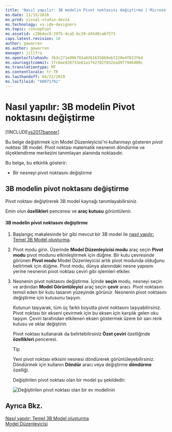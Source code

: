 ```yaml
---
title: 'Nasıl yapılır: 3B modelin Pivot noktasını değiştirme | Microsoft Docs'
ms.date: 11/15/2016
ms.prod: visual-studio-dev14
ms.technology: vs-ide-designers
ms.topic: conceptual
ms.assetid: c20b4ec8-29f5-4ca5-bc39-d4548ca6f573
caps.latest.revision: 16
author: gewarren
ms.author: gewarren
manager: jillfra
ms.openlocfilehash: f63c271e096793a03616356b9eb7229e4f823fbd
ms.sourcegitcommit: 1fc6ee928733e61a1f42782f832ead9f7946d00c
ms.translationtype: MT
ms.contentlocale: tr-TR
ms.lasthandoff: 04/22/2019
ms.locfileid: "60071791"
---
```

# <a name="how-to-modify-the-pivot-point-of-a-3-d-model"></a>Nasıl yapılır: 3B modelin Pivot noktasını değiştirme
[!INCLUDE[vs2017banner](../includes/vs2017banner.md)]

Bu belge değiştirmek için Model Düzenleyicisi'ni kullanmayı gösteren *pivot noktası* 3B model. Pivot noktası matematik nesnenin döndürme ve ölçeklendirme merkezini tanımlayan alanında noktasıdır.  
  
 Bu belge, bu etkinlik gösterir:  
  
- Bir nesneyi pivot noktasını değiştirme  
  
## <a name="modifying-the-pivot-point-of-a-3-d-model"></a>3B modelin pivot noktasını değiştirme  
 Pivot noktası değiştirerek 3B model kaynağı tanımlayabilirsiniz.  
  
 Emin olun **özellikleri** penceresi ve **araç kutusu** görüntülenir.  
  
#### <a name="to-modify-the-pivot-point-of-a-3-d-model"></a>3B modelin pivot noktasını değiştirme  
  
1. Başlangıç makalesinde bir gibi mevcut bir 3B model ile [nasıl yapılır: Temel 3B Model oluşturma](../designers/how-to-create-a-basic-3-d-model.md).  
  
2. Pivot modu girin. Üzerinde **Model Düzenleyicisi modu** araç seçin **Pivot modu** pivot modunu etkinleştirmek için düğme. Bir kutu çevresinde görünen **Pivot modu** Model Düzenleyicisi artık pivot modunda olduğunu belirtmek için düğme. Pivot modu, dünya alanındaki nesne yapısını yerine nesnenin pivot noktası çeviri gibi işlemleri etkiler.  
  
3. Nesnenin pivot noktasını değiştirme. İçinde **seçin** modu, nesneyi seçin ve ardından **Model Görüntüleyici** araç seçin **çevir** aracı. Pivot noktasını temsil eden bir kutu tasarım yüzeyinde görünür. Nesnenin pivot noktasını değiştirme için kutusunu taşıyın.  
  
    Kutunun taşıyarak, tüm üç farklı boyutta pivot noktasını taşıyabilirsiniz. Pivot noktası bir ekseni çevirmek için bu eksen için karşılık gelen oku taşıyın. Çeviri tarafından etkilenen eksen göstermek üzere bir sarı renk kutusu ve oklar değiştirin.  
  
    Pivot noktası kullanarak da belirtebilirsiniz **Özet çeviri** özelliğinde **özellikleri** penceresi.  
  
   > [!TIP]
   >  Yeni pivot noktası etkisini nesnesi döndürerek görüntüleyebilirsiniz. Döndürmek için kullanın **Döndür** aracı veya değiştirme **döndürme** özelliği.  
  
   Değiştirilen pivot noktası olan bir model şu şekildedir:  
  
   ![Değiştirilen pivot noktası olan bir ev modelinin](../designers/media/digit-modified-model.png "basamak değiştiren modeli")  
  
## <a name="see-also"></a>Ayrıca Bkz.  
 [Nasıl yapılır: Temel 3B Model oluşturma](../designers/how-to-create-a-basic-3-d-model.md)   
 [Model Düzenleyicisi](../designers/model-editor.md)
